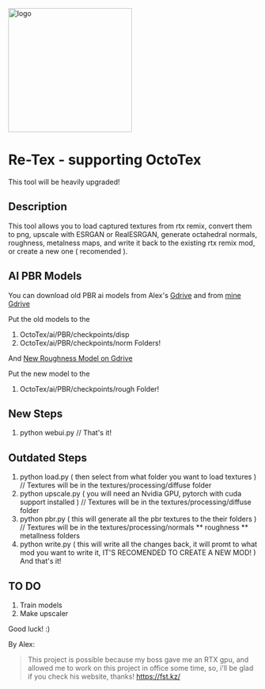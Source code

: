 
<img src="https://i.imgur.com/xoEqTaZ.png" alt="logo" width="250px" height="250px">

# Re-Tex - supporting OctoTex
This tool will be heavily upgraded!

## Description
This tool allows you to load captured textures from rtx remix, convert them to png, upscale with ESRGAN or RealESRGAN, generate octahedral normals, roughness, metalness maps, and write it back to the existing rtx remix mod, or create a new one ( recomended ). 

## AI PBR Models
You can download old PBR ai models from Alex's <a href="https://drive.google.com/file/d/1AKyWlZ75V0T6SvhaLwwIiCrJL3Cl_-s2/view?usp=sharing" >Gdrive</a> and from <a href="https://drive.google.com/file/d/1FAUugbC8uMSiSzm0FtR-Wa3pP81zXz3H/view?usp=sharing" > mine Gdrive</a>

Put the old models to the
  1. OctoTex/ai/PBR/checkpoints/disp
  2. OctoTex/ai/PBR/checkpoints/norm
Folders!

And <a href="https://drive.google.com/file/d/1TCZMfdwbGkxw1nfpAIc2c8_iGSPRu0FO/view?usp=sharing" >New Roughness Model on Gdrive</a>

Put the new model to the
  1. OctoTex/ai/PBR/checkpoints/rough
Folder!


## New Steps
1. python webui.py      // That's it!

## Outdated Steps
1. python load.py ( then select from what folder you want to load textures )                   // Textures will be in the textures/processing/diffuse folder
2. python upscale.py ( you will need an Nvidia GPU, pytorch with cuda support installed )      // Textures will be in the textures/processing/diffuse folder
3. python pbr.py ( this will generate all the pbr textures to the their folders )              // Textures will be in the textures/processing/normals ** roughness ** metallness folders
4. python write.py ( this will write all the changes back, it will promt to what mod you want to write it, IT'S RECOMENDED TO CREATE A NEW MOD! )
And that's it!

## TO DO
1. Train models
2. Make upscaler

   
Good luck! :)

By Alex:

> This project is possible because my boss gave me an RTX gpu, and
> allowed me to work on this project in office some time, so, i'll be
> glad if you check his website, thanks! https://fst.kz/

